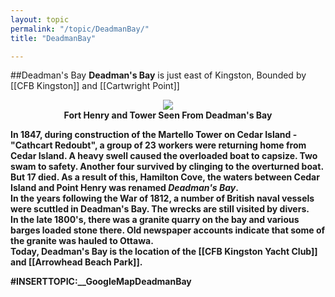 ```yaml
---
layout: topic
permalink: "/topic/DeadmanBay/"
title: "DeadmanBay"

---
```


##Deadman's Bay
<b>Deadman's Bay</b> is just east of Kingston, Bounded by [[CFB Kingston]] and [[Cartwright Point]]
<b>


<p align="center"><img src="http://home.ca.inter.net/~gkmd/deadmansbay.jpg"><br><b>Fort Henry and Tower Seen From Deadman's Bay</b> </p>

<div class="item">
In 1847, during construction of the Martello Tower on Cedar Island - "Cathcart Redoubt", a group of 23 workers were returning home from Cedar Island.  A heavy swell caused the overloaded boat to capsize. Two swam to safety. Another four survived by clinging to the overturned boat. But 17 died. As a result of this, Hamilton Cove, the waters between Cedar Island and Point Henry was renamed <b><i>Deadman's Bay</b></i>.<br>
In the years following the War of 1812, a number of British naval vessels were scuttled in Deadman's Bay. The wrecks are still visited by divers.<br>
In the late 1800's, there was a granite quarry on the bay and various barges loaded stone there. Old newspaper accounts indicate that some of the granite was hauled to Ottawa.<br>
Today, Deadman's Bay is the location of the [[CFB Kingston Yacht Club]] and [[Arrowhead Beach Park]].
<br></div>

#INSERTTOPIC:__GoogleMapDeadmanBay

